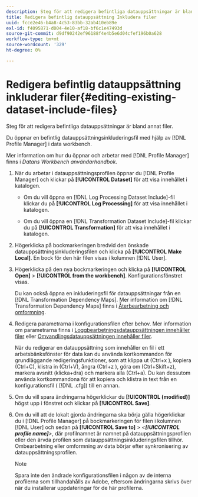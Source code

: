 ```yaml
---
description: Steg för att redigera befintliga datauppsättningar är bland annat filer.
title: Redigera befintlig datauppsättning Inkludera filer
uuid: fcce2e46-b4a8-4c53-83bb-32ab410eb89e
exl-id: f4095871-d004-4e10-af18-bf6c1e47493d
source-git-commit: d9df90242ef96188f4e4b5e6d04cfef196b0a628
workflow-type: tm+mt
source-wordcount: '329'
ht-degree: 0%

---
```


# Redigera befintlig datauppsättning inkluderar filer{#editing-existing-dataset-include-files}

Steg för att redigera befintliga datauppsättningar är bland annat filer.

Du öppnar en befintlig datauppsättningsinkluderingsfil med hjälp av [!DNL Profile Manager] i data workbench.

Mer information om hur du öppnar och arbetar med [!DNL Profile Manager] finns i *Datans Workbench användarhandbok*.

1. När du arbetar i datauppsättningsprofilen öppnar du [!DNL Profile Manager] och klickar på **[!UICONTROL Dataset]** för att visa innehållet i katalogen.

   * Om du vill öppna en [!DNL Log Processing Dataset Include]-fil klickar du på **[!UICONTROL Log Processing]** för att visa innehållet i katalogen.

   * Om du vill öppna en [!DNL Transformation Dataset Include]-fil klickar du på **[!UICONTROL Transformation]** för att visa innehållet i katalogen.

1. Högerklicka på bockmarkeringen bredvid den önskade datauppsättningsinkluderingsfilen och klicka på **[!UICONTROL Make Local]**. En bock för den här filen visas i kolumnen [!DNL User].
1. Högerklicka på den nya bockmarkeringen och klicka på **[!UICONTROL Open]** > **[!UICONTROL from the workbench]**. Konfigurationsfönstret visas.

   Du kan också öppna en inkluderingsfil för datauppsättningar från en [!DNL Transformation Dependency Maps]. Mer information om [!DNL Transformation Dependency Maps] finns i [Återbearbetning och omformning](../../../../home/c-dataset-const-proc/c-reproc-retrans/c-unst-reproc-retrans.md).

1. Redigera parametrarna i konfigurationsfilen efter behov. Mer information om parametrarna finns i [Loggbearbetningsdatauppsättningen innehåller filer](../../../../home/c-dataset-const-proc/c-dataset-inc-files/c-types-dataset-inc-files/c-log-proc-dataset-inc-files/c-log-proc-dataset-inc-files.md#concept-999475a22519432e98844622ca95b6ab) eller [Omvandlingsdatauppsättningen innehåller filer](../../../../home/c-dataset-const-proc/c-dataset-inc-files/c-types-dataset-inc-files/c-trans-dataset-inc-files.md#concept-c64aa78ed9ce40b8a0f4932c82ff5ace).

   När du redigerar en datauppsättning som innehåller en fil i ett arbetsbänksfönster för data kan du använda kortkommandon för grundläggande redigeringsfunktioner, som att klippa ut (Ctrl+x ), kopiera (Ctrl+C), klistra in (Ctrl+V), ångra (Ctrl+z ), göra om (Ctrl+Skift+z), markera avsnitt (klicka+dra) och markera alla (Ctrl+a). Du kan dessutom använda kortkommandona för att kopiera och klistra in text från en konfigurationsfil ( [!DNL .cfg]) till en annan.

1. Om du vill spara ändringarna högerklickar du **[!UICONTROL (modified)]** högst upp i fönstret och klickar på **[!UICONTROL Save]**.
1. Om du vill att de lokalt gjorda ändringarna ska börja gälla högerklickar du i [!DNL Profile Manager] på bockmarkeringen för filen i kolumnen [!DNL User] och sedan på **[!UICONTROL Save to]** > *&lt;**[!UICONTROL profile name]**>*, där profilnamnet är namnet på datauppsättningsprofilen eller den ärvda profilen som datauppsättningsinkluderingsfilen tillhör. Ombearbetning eller omformning av data börjar efter synkronisering av datauppsättningsprofilen.

   >[!NOTE]
   >
   >Spara inte den ändrade konfigurationsfilen i någon av de interna profilerna som tillhandahålls av Adobe, eftersom ändringarna skrivs över när du installerar uppdateringar för de här profilerna.
